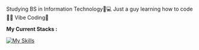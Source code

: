 Studying BS in Information Technology📝💻
Just a guy learning how to code👨‍💻
Vibe Coding🫶

**My Current Stacks :**

[![My Skills](https://skillicons.dev/icons?i=html,css,js,bootstrap,java,python,php,nodejs,cpp,mysql,sqlite,express,django,figma)](https://skillicons.dev)
<!---
alecxander567/alecxander567 is a ✨ special ✨ repository because its `README.md` (this file) appears on your GitHub profile.
You can click the Preview link to take a look at your changes.
--->
